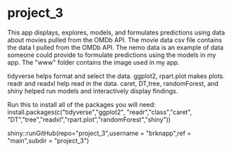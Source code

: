 # project_3

This app displays, explores, models, and formulates predictions using data about movies pulled from the OMDb API. The movie data csv file contains the data I pulled from the OMDb API. The nemo data is an example of data someone could provide to formulate predictions using the models in my app. The "www" folder contains the image used in my app.

tidyverse helps format and select the data. ggplot2, rpart.plot makes plots. readr and readxl help read in the data. caret, DT,tree, randomForest, and shiny helped run models and interactively display findings. 

Run this to install all of the packages you will need:
install.packages(c("tidyverse","ggplot2", "readr","class","caret", "DT","tree","readxl","rpart.plot","randomForest","shiny"))

shiny::runGitHub(repo="project_3",username = "brknapp",ref = "main",subdir = "project_3")
